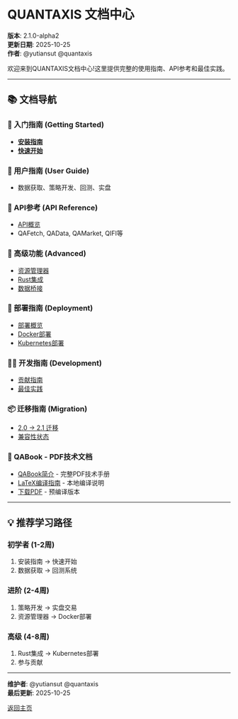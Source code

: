 # QUANTAXIS 文档中心

**版本**: 2.1.0-alpha2  
**更新日期**: 2025-10-25  
**作者**: @yutiansut @quantaxis

欢迎来到QUANTAXIS文档中心!这里提供完整的使用指南、API参考和最佳实践。

---

## 📚 文档导航

### 🚀 入门指南 (Getting Started)
- [**安装指南**](getting-started/installation.md)
- [**快速开始**](getting-started/quickstart.md)

### 📖 用户指南 (User Guide)
- 数据获取、策略开发、回测、实盘

### 📘 API参考 (API Reference)
- [API概览](api-reference/overview.md)
- QAFetch, QAData, QAMarket, QIFI等

### 🔧 高级功能 (Advanced)
- [资源管理器](advanced/resource-manager.md)
- [Rust集成](advanced/rust-integration.md)
- [数据桥接](advanced/data-bridge.md)

### 🐳 部署指南 (Deployment)
- [部署概览](deployment/overview.md)
- [Docker部署](deployment/docker.md)
- [Kubernetes部署](deployment/kubernetes.md)

### 👨‍💻 开发指南 (Development)
- [贡献指南](development/contributing.md)
- [最佳实践](development/best-practices.md)

### 📦 迁移指南 (Migration)
- [2.0 → 2.1 迁移](migration/v2.0-to-v2.1.md)
- [兼容性状态](migration/COMPATIBILITY_STATUS.md)

### 📖 QABook - PDF技术文档
- [QABook简介](qabook/introduction.md) - 完整PDF技术手册
- [LaTeX编译指南](qabook/build-guide.md) - 本地编译说明
- [下载PDF](https://github.com/QUANTAXIS/QUANTAXIS/releases) - 预编译版本

---

## 💡 推荐学习路径

### 初学者 (1-2周)
1. 安装指南 → 快速开始
2. 数据获取 → 回测系统

### 进阶 (2-4周)
1. 策略开发 → 实盘交易
2. 资源管理器 → Docker部署

### 高级 (4-8周)
1. Rust集成 → Kubernetes部署
2. 参与贡献

---

**维护者**: @yutiansut @quantaxis  
**最后更新**: 2025-10-25

[返回主页](../README.md)

